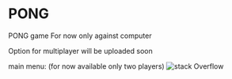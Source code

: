 # PONG
PONG game
For now only against computer

Option for multiplayer will be uploaded soon

main menu:
(for now available only two players)
![stack Overflow](https://github.com/omer61295/PONG/blob/main/images/menu.png)
